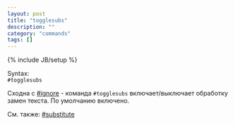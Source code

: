 ```yaml
---
layout: post
title: "togglesubs"
description: ""
category: "commands"
tags: []
---
```

{% include JB/setup %}

Syntax:  
`#togglesubs`

Сходна с [#ignore](#ignore) - команда `#togglesubs` включает/выключает обработку замен текста. По умолчанию включено.

См. также: [#substitute](#substitute)